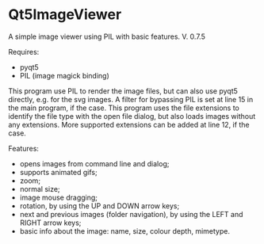 # Qt5ImageViewer
A simple image viewer using PIL with basic features. V. 0.7.5

Requires:
- pyqt5
- PIL (image magick binding)

This program use PIL to render the image files, but can also use pyqt5 directly, e.g. for the svg images. A filter for bypassing PIL is set at line 15 in the main program, if the case. This program uses the file extensions to identify the file type with the open file dialog, but also loads images without any extensions. More supported extensions can be added at line 12, if the case.

Features:
- opens images from command line and dialog;
- supports animated gifs;
- zoom;
- normal size;
- image mouse dragging;
- rotation, by using the UP and DOWN arrow keys;
- next and previous images (folder navigation), by using the LEFT and RIGHT arrow keys;
- basic info about the image: name, size, colour depth, mimetype.

